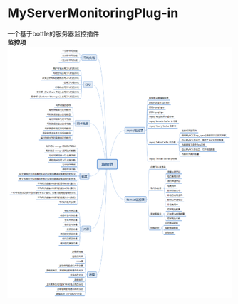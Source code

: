 # MyServerMonitoringPlug-in
一个基于bottle的服务器监控插件  
**监控项**  
![](https://github.com/X-ljy/MyServerMonitoringPlug-in/blob/master/%E7%9B%91%E6%8E%A7%E9%A1%B9.png)

